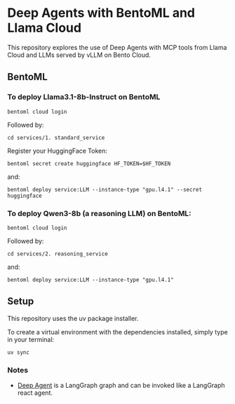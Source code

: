# Deep Agents with BentoML and Llama Cloud
This repository explores the use of Deep Agents with MCP tools from Llama Cloud and LLMs served by vLLM on Bento Cloud.

## BentoML
### To deploy Llama3.1-8b-Instruct on BentoML
```
bentoml cloud login
```

Followed by:
```
cd services/1. standard_service
```

Register your HuggingFace Token:
```
bentoml secret create huggingface HF_TOKEN=$HF_TOKEN
```

and:
```
bentoml deploy service:LLM --instance-type "gpu.l4.1" --secret huggingface
```

### To deploy Qwen3-8b (a reasoning LLM) on BentoML:
```
bentoml cloud login
```

Followed by:
```
cd services/2. reasoning_service
```

and:
```
bentoml deploy service:LLM --instance-type "gpu.l4.1"
```

## Setup
This repository uses the uv package installer.

To create a virtual environment with the dependencies installed, simply type in your terminal:
```
uv sync
```

### Notes
- [Deep Agent](https://github.com/hwchase17/deepagents) is a LangGraph graph and can be invoked like a LangGraph react agent.